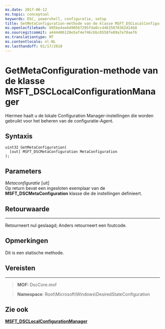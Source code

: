 ```yaml
---
ms.date: 2017-06-12
ms.topic: conceptual
keywords: DSC, powershell, configuratie, setup
title: GetMetaConfiguration-methode van de klasse MSFT_DSCLocalConfigurationManager
ms.openlocfilehash: 695be4ee6490567295fda0cc44635870362d24b8
ms.sourcegitcommit: a444406120e5af4e746cbbc0558fe89a7e78aef6
ms.translationtype: MT
ms.contentlocale: nl-NL
ms.lasthandoff: 01/17/2018
---
```

# <a name="getmetaconfiguration-method-of-the-msftdsclocalconfigurationmanager-class"></a>GetMetaConfiguration-methode van de klasse MSFT_DSCLocalConfigurationManager

Hiermee haalt u de lokale Configuration Manager-instellingen die worden gebruikt voor het beheren van de configuratie-Agent.

<a name="syntax"></a>Syntaxis
------

```mof
uint32 GetMetaConfiguration(
  [out] MSFT_DSCMetaConfiguration MetaConfiguration
);
```

<a name="parameters"></a>Parameters
----------

*Metaconfiguratie* \[uit\]  
Op return bevat een ingesloten exemplaar van de **MSFT_DSCMetaConfiguration** klasse die de instellingen definieert.

## <a name="return-value"></a>Retourwaarde
------------

Retourneert nul geslaagd; Anders retourneert een foutcode.

## <a name="remarks"></a>Opmerkingen

Dit is een statische methode.

## <a name="requirements"></a>Vereisten
------------
>**MOF:** DscCore.mof

>**Namespace**: Root\Microsoft\Windows\DesiredStateConfiguration


## <a name="see-also"></a>Zie ook


[**MSFT_DSCLocalConfigurationManager**](msft-dsclocalconfigurationmanager.md)


 

 




